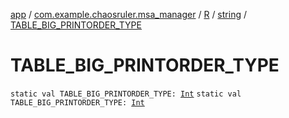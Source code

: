 [app](../../../index.md) / [com.example.chaosruler.msa_manager](../../index.md) / [R](../index.md) / [string](index.md) / [TABLE_BIG_PRINTORDER_TYPE](.)

# TABLE_BIG_PRINTORDER_TYPE

`static val TABLE_BIG_PRINTORDER_TYPE: `[`Int`](https://kotlinlang.org/api/latest/jvm/stdlib/kotlin/-int/index.html)
`static val TABLE_BIG_PRINTORDER_TYPE: `[`Int`](https://kotlinlang.org/api/latest/jvm/stdlib/kotlin/-int/index.html)